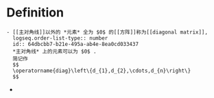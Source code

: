 # Definition
	- [[主对角线]]以外的 *元素* 全为 $0$ 的[[方阵]]称为[[diagonal matrix]], 
	  logseq.order-list-type:: number
	  id:: 64dbcbb7-b21e-495a-ab4e-8ea0cd033437
	  *主对角线* 上的元素可以为 $0$ .
	  简记作
	  $$
	  \operatorname{diag}\left\{d_{1},d_{2},\cdots,d_{n}\right\}
	  $$
-